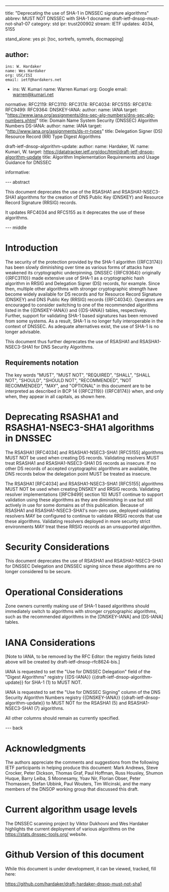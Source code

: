 ---
title: "Deprecating the use of SHA-1 in DNSSEC signature algorithms"
abbrev: MUST NOT DNSSEC with SHA-1
docname: draft-ietf-dnsop-must-not-sha1-07
category: std
ipr: trust200902
stream: IETF
updates: 4034, 5155

stand_alone: yes
pi: [toc, sortrefs, symrefs, docmapping]

author:
  -
    ins: W. Hardaker
    name: Wes Hardaker
    org: USC/ISI
    email: ietf@hardakers.net
  -
    ins: W. Kumari
    name: Warren Kumari
    org: Google
    email: warren@kumari.net

normative:
  RFC2119:
  RFC3110:
  RFC3174:
  RFC4034:
  RFC5155:
  RFC8174:
  RFC9499:
  RFC9364:
  DNSKEY-IANA:
    author:
      name: IANA
    target: "https://www.iana.org/assignments/dns-sec-alg-numbers/dns-sec-alg-numbers.xhtml"
    title: Domain Name System Security (DNSSEC) Algorithm Numbers
  DS-IANA:
    author:
      name: IANA
    target: "http://www.iana.org/assignments/ds-rr-types"
    title: Delegation Signer (DS) Resource Record (RR) Type Digest Algorithms

  draft-ietf-dnsop-algorithm-update:
    author: 
      name: Hardaker, W.
      name: Kumari, W.
    target: https://datatracker.ietf.org/doc/html/draft-ietf-dnsop-algorithm-update
    title: Algorithm Implementation Requirements and Usage Guidance for DNSSEC

informative:


--- abstract

This document deprecates the use of the RSASHA1 and RSASHA1-NSEC3-SHA1
algorithms for the creation of DNS Public Key (DNSKEY) and Resource
Record Signature (RRSIG) records.

It updates RFC4034 and RFC5155 as it deprecates the use of these algorithms.

--- middle

# Introduction

The security of the protection provided by the SHA-1 algorithm {{RFC3174}} has been slowly diminishing
over time as various forms of attacks have weakened its cryptographic
underpinning.  DNSSEC {{RFC9364}} originally {{RFC3110}} made extensive use
of SHA-1 as a
cryptographic hash algorithm in RRSIG and Delegation Signer (DS)
records, for example.  Since then, multiple other algorithms with
stronger cryptographic strength have become widely available for DS records 
and for Resource Record Signature (DNSKEY) and DNS Public Key (RRSIG) records {{RFC4034}}. 
Operators are encouraged to consider switching to one of the recommended algorithms 
listed in the {{DNSKEY-IANA}} and {{DS-IANA}} tables, respectively.
Further, support for validating SHA-1 based signatures has been
removed from some systems. As a result, SHA-1 is no longer fully interoperable
in the context of DNSSEC. As adequate alternatives exist, the use of SHA-1 is
no longer advisable.

This document thus further deprecates the use of RSASHA1 and
RSASHA1-NSEC3-SHA1 for DNS Security Algorithms.

## Requirements notation

   The key words "MUST", "MUST NOT", "REQUIRED", "SHALL", "SHALL NOT",
   "SHOULD", "SHOULD NOT", "RECOMMENDED", "NOT RECOMMENDED", "MAY",
   and "OPTIONAL" in this document are to be interpreted as described
   in BCP 14 {{RFC2119}} {{RFC8174}} when, and only when, they appear
   in all capitals, as shown here.

# Deprecating RSASHA1 and RSASHA1-NSEC3-SHA1 algorithms in DNSSEC

The RSASHA1 [RFC4034] and RSASHA1-NSEC3-SHA1 [RFC5155] algorithms MUST NOT
be used when creating DS records.  Validating resolvers MUST treat RSASHA1
and RSASHA1-NSEC3-SHA1 DS records as insecure.  If no other DS records of
accepted cryptographic algorithms are available, the DNS records below the
delegation point MUST be treated as insecure.

The RSASHA1 [RFC4034] and RSASHA1-NSEC3-SHA1 [RFC5155] algorithms MUST NOT be
used when creating DNSKEY and RRSIG records.  Validating resolver implementations
([RFC9499] section 10) MUST continue to support validation using these
algorithms as they are diminishing in use but still actively in use for some
domains as of this publication.  Because of RSASHA1 and RSASHA1-NSEC3-SHA1's
non-zero use, deployed validating resolvers MAY be configured to continue
to validate RRSIG records that use these algorithms.  Validating
resolvers deployed in more security strict environments MAY treat
these RRSIG records as an unsupported algorithm.

# Security Considerations

This document deprecates the use of RSASHA1 and RSASHA1-NSEC3-SHA1 for
DNSSEC Delegation and DNSSEC signing since these algorithms are no
longer considered to be secure.

# Operational Considerations

Zone owners currently making use of SHA-1 based algorithms should
immediately switch to algorithms with stronger cryptographic algorithms,
such as the recommended algorithms in the [DNSKEY-IANA] and [DS-IANA] tables.

# IANA Considerations

[Note to IANA, to be removed by the RFC Editor: the registry fields
listed above will be created by draft-ietf-dnsop-rfc8624-bis.]

IANA is requested to set the "Use for DNSSEC Delegation" field of the
"Digest Algorithms" registry {{DS-IANA}} {{draft-ietf-dnsop-algorithm-update}} 
for SHA-1 (1) to MUST NOT.

IANA is requested to set the "Use for DNSSEC Signing" column of the
DNS Security Algorithm Numbers registry {{DNSKEY-IANA}}
{{draft-ietf-dnsop-algorithm-update}} to MUST NOT
for the RSASHA1 (5) and RSASHA1-NSEC3-SHA1 (7) algorithms.

All other columns should remain as currently specified.

--- back

# Acknowledgments

The authors appreciate the comments and suggestions from the following
IETF participants in helping produce this document: Mark Andrews,
Steve Crocker, Peter Dickson, Thomas Graf, Paul Hoffman, Russ Housley, Shumon
Huque, Barry Leiba, S Moonesamy, Yoav Nir, Florian Obser, Peter
Thomassen, Stefan Ubbink, Paul Wouters, Tim Wicinski, and the many
members of the DNSOP working group that discussed this draft.


# Current algorithm usage levels

The DNSSEC scanning project by Viktor Dukhovni and Wes Hardaker
highlights the current deployment of various algorithms on the
https://stats.dnssec-tools.org/ website.

<RFC Editor: please delete this section upon publication>

# Github Version of this document

While this document is under development, it can be viewed, tracked,
fill here:

https://github.com/hardaker/draft-hardaker-dnsop-must-not-sha1

<RFC Editor: please delete this section upon publication>
